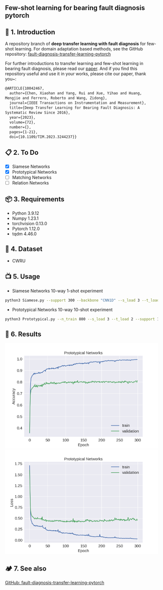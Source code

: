 ## Few-shot learning for bearing fault diagnosis pytorch

## :book: 1. Introduction
A repository branch of **deep transfer learning with fault diagnosis** for few-shot learning. For domain adaptation based methods, see the GitHub repository: [fault-diagnosis-transfer-learning-pytorch](https://github.com/Xiaohan-Chen/fault-diagnosis-transfer-learning-pytorch)

For further introductions to transfer learning and few-shot learning in bearing fault diagnosis, please read our [paper](https://ieeexplore.ieee.org/document/10042467). And if you find this repository useful and use it in your works, please cite our paper, thank you~:
```
@ARTICLE{10042467,
  author={Chen, Xiaohan and Yang, Rui and Xue, Yihao and Huang, Mengjie and Ferrero, Roberto and Wang, Zidong},
  journal={IEEE Transactions on Instrumentation and Measurement}, 
  title={Deep Transfer Learning for Bearing Fault Diagnosis: A Systematic Review Since 2016}, 
  year={2023},
  volume={72},
  number={},
  pages={1-21},
  doi={10.1109/TIM.2023.3244237}}
```

## :clipboard: 2. To Do
- [x] Siamese Networks
- [x] Prototypical Networks
- [ ] Matching Networks
- [ ] Relation Networks

## :package: 3. Requirements
- Python 3.9.12
- Numpy 1.23.1
- torchvision 0.13.0
- Pytorch 1.12.0
- tqdm 4.46.0

## :pouch: 4. Dataset
- CWRU

## :tv: 5. Usage
- Siamese Networks 10-way 1-shot experiment
```bash
python3 Siamese.py --support 300 --backbone "CNN1D" --s_load 3 --t_load 2
```


- Prototypical Networks 10-way 10-shot experiment

```bash
python3 Prototypical.py --n_train 800 --s_load 3 --t_load 2 --support 10 --query 10
```

## :flashlight: 6. Results
![](./History/prototypical_acc.png)
![](./History/prototypical_loss.png)

## :camping: 7. See also
[GitHub: fault-diagnosis-transfer-learning-pytorch](https://github.com/Xiaohan-Chen/fault-diagnosis-transfer-learning-pytorch)